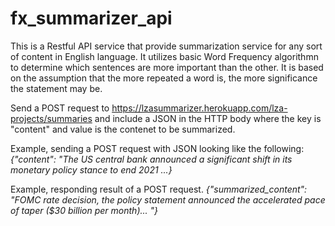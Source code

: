 # fx_summarizer_api

This is a Restful API service that provide summarization service for any sort of content in English language. It utilizes basic Word Frequency algorithmn to determine which sentences are more important than the other. It is based on the assumption that the more repeated a word is, the more significance the statement may be. 

Send a POST request to https://lzasummarizer.herokuapp.com/lza-projects/summaries and include a JSON in the HTTP body where the key is "content" and value is the contenet to be summarized. 

Example, sending a POST request with JSON looking like the following:
*{"content": "The US central bank announced a significant shift in its monetary policy stance to end 2021 ...}*

Example, responding result of a POST request. 
*{"summarized_content": "FOMC rate decision, the policy statement announced the accelerated pace of taper ($30 billion per month)... "}*
